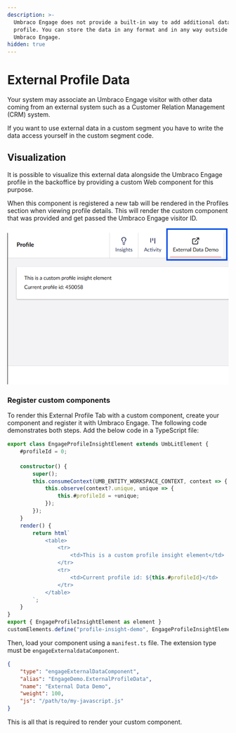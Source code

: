 ```yaml
---
description: >-
  Umbraco Engage does not provide a built-in way to add additional data to a
  profile. You can store the data in any format and in any way outside of
  Umbraco Engage.
hidden: true
---
```


# External Profile Data

Your system may associate an Umbraco Engage visitor with other data coming from an external system such as a Customer Relation Management (CRM) system.

If you want to use external data in a custom segment you have to write the data access yourself in the custom segment code.

## Visualization

It is possible to visualize this external data alongside the Umbraco Engage profile in the backoffice by providing a custom Web component for this purpose.

When this component is registered a new tab will be rendered in the Profiles section when viewing profile details. This will render the custom component that was provided and get passed the Umbraco Engage visitor ID.

![External profile data tab.](../../.gitbook/assets/External-profile-data-tab-v16.png)

### Register custom components

To render this External Profile Tab with a custom component, create your component and register it with Umbraco Engage. The following code demonstrates both steps. Add the below code in a TypeScript file:

```typescript
export class EngageProfileInsightElement extends UmbLitElement {
    #profileId = 0;

    constructor() {
        super();
        this.consumeContext(UMB_ENTITY_WORKSPACE_CONTEXT, context => {
            this.observe(context?.unique, unique => {
                this.#profileId = +unique;
            });
        });
    }
    render() {
        return html`
            <table>
                <tr>
                    <td>This is a custom profile insight element</td>
                </tr>
                <tr>
                    <td>Current profile id: ${this.#profileId}</td>
                </tr>
            </table>
        `;
    }
}
export { EngageProfileInsightElement as element }
customElements.define("profile-insight-demo", EngageProfileInsightElement);
```

Then, load your component using a `manifest.ts` file. The extension type must be `engageExternaldataComponent`.

```json
{
    "type": "engageExternalDataComponent",
    "alias": "EngageDemo.ExternalProfileData",
    "name": "External Data Demo",
    "weight": 100,
    "js": "/path/to/my-javascript.js"
}
```

This is all that is required to render your custom component.
